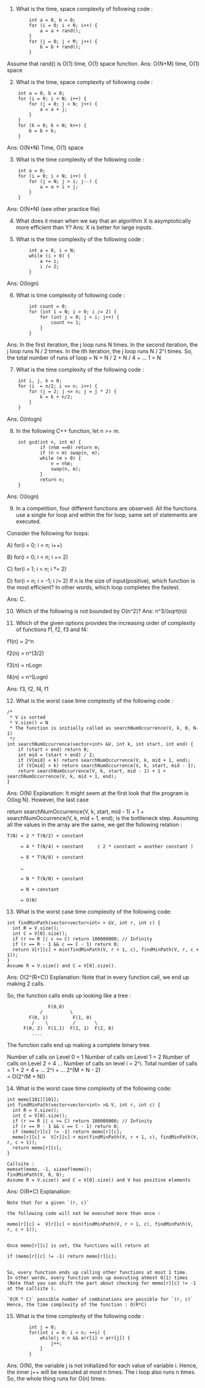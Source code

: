 1. What is the time, space complexity of following code :
```
        int a = 0, b = 0;    
        for (i = 0; i < N; i++) {
            a = a + rand();  
        }
        for (j = 0; j < M; j++) {
            b = b + rand();
        }
```
Assume that rand() is O(1) time, O(1) space function.
Ans: O(N+M) time, O(1) space

2. What is the time, space complexity of following code :
```
    int a = 0, b = 0;    
    for (i = 0; i < N; i++) {
        for (j = 0; j < N; j++) {
            a = a + j;
        }
    }
    for (k = 0; k < N; k++) {
        b = b + k;
    } 
```
Ans: O(N*N) Time, O(1) space

3. What is the time complexity of the following code :
```
    int a = 0;
    for (i = 0; i < N; i++) {
        for (j = N; j > i; j--) {
            a = a + i + j;
        }
    }
```
Ans: O(N*N) (see other practice file)

4. What does it mean when we say that an algorithm X is asymptotically more efficient than Y?
Ans: X is better for large inputs.

5. What is the time complexity of the following code :
```
        int a = 0, i = N;
        while (i > 0) {
            a += i;
            i /= 2;
        }
```
Ans: O(logn)

6. What is time complexity of following code :
```
        int count = 0;
        for (int i = N; i > 0; i /= 2) {
            for (int j = 0; j < i; j++) {
                count += 1;
            }
        }
```
Ans: In the first iteration, the j loop runs N times. In the second iteration, the j loop runs N / 2 times. In the ith iteration, the j loop runs N / 2^i times. So, the total number of runs of loop = N + N / 2 + N / 4 + ... 1 = N

7. What is the time complexity of the following code :
```
    int i, j, k = 0;
    for (i  = n/2; i <= n; i++) {
        for (j = 2; j <= n; j = j * 2) {
            k = k + n/2;
        }
    }
```
Ans: O(nlogn)

8. In the following C++ function, let n >= m.
```
    int gcd(int n, int m) {
            if (n%m ==0) return m;
            if (n < m) swap(n, m);
            while (m > 0) {
                n = n%m;
                swap(n, m);
            }
            return n;
    }
```
Ans: O(logn)

9. In a competition, four different functions are observed. All the functions use a single for loop and within the for loop, same set of statements are executed.

Consider the following for loops:

  A) for(i = 0; i < n; i++)
 
  B) for(i = 0; i < n; i += 2)
 
  C) for(i = 1; i < n; i *= 2)
 
  D) for(i = n; i > -1; i /= 2)
If n is the size of input(positive), which function is the most efficient? In other words, which loop completes the fastest.

Ans: C.

10. Which of the following is not bounded by O(n^2)?
Ans: n^3/(sqrt(n))

11. Which of the given options provides the increasing order of complexity of functions f1, f2, f3 and f4:

f1(n) = 2^n

f2(n) = n^(3/2)

f3(n) = nLogn

f4(n) = n^(Logn)

Ans: f3, f2, f4, f1

12. What is the worst case time complexity of the following code :
```
/* 
 * V is sorted 
 * V.size() = N
 * The function is initially called as searchNumOccurrence(V, k, 0, N-1)
 */
int searchNumOccurrence(vector<int> &V, int k, int start, int end) {
    if (start > end) return 0;
    int mid = (start + end) / 2;
    if (V[mid] < k) return searchNumOccurrence(V, k, mid + 1, end);
    if (V[mid] > k) return searchNumOccurrence(V, k, start, mid - 1);
    return searchNumOccurrence(V, k, start, mid - 1) + 1 + searchNumOccurrence(V, k, mid + 1, end);
}
```
Ans: O(N)
Explanation: It might seem at the first look that the program is O(log N). 
However, the last case 

return searchNumOccurrence(V, k, start, mid - 1) + 1 + searchNumOccurrence(V, k, mid + 1, end);
is the bottleneck step. 
Assuming all the values in the array are the same, we get the following relation : 
```
T(N) = 2 * T(N/2) + constant

     = 4 * T(N/4) + constant     ( 2 * constant = another constant ) 

     = 8 * T(N/8) + constant 

     …

     = N * T(N/N) + constant 

     = N + constant 

     = O(N)
```

13. What is the worst case time complexity of the following code:
```
int findMinPath(vector<vector<int> > &V, int r, int c) {
  int R = V.size();
  int C = V[0].size();
  if (r >= R || c >= C) return 100000000; // Infinity
  if (r == R - 1 && c == C - 1) return 0;
  return V[r][c] + min(findMinPath(V, r + 1, c), findMinPath(V, r, c + 1));
}
Assume R = V.size() and C = V[0].size().
```
Ans: O(2^(R+C))
Explanation: 
Note that in every function call, we end up making 2 calls.

So, the function calls ends up looking like a tree :

                   F(0,0)
                /          \ 
            F(0, 1)         F(1, 0)
             /    \         /       \ 
          F(0, 2)  F(1,1)  F(1, 1)  F(2, 0)
             ....
The function calls end up making a complete binary tree.

  Number of calls on Level 0 = 1
  Number of calls on Level 1 = 2
  Number of calls on Level 2 = 4
  ...
  Number of calls on level i = 2^i. 
Total number of calls = 1 + 2 + 4 + ... 2^i + ... 2^(M + N - 2)  
                      = O(2^(M + N))

14. What is the worst case time complexity of the following code:
```
int memo[101][101];
int findMinPath(vector<vector<int> >& V, int r, int c) {
  int R = V.size();
  int C = V[0].size();
  if (r >= R || c >= C) return 100000000; // Infinity
  if (r == R - 1 && c == C - 1) return 0;
  if (memo[r][c] != -1) return memo[r][c];
  memo[r][c] =  V[r][c] + min(findMinPath(V, r + 1, c), findMinPath(V, r, c + 1));
  return memo[r][c];
}

Callsite : 
memset(memo, -1, sizeof(memo));
findMinPath(V, 0, 0);
Assume R = V.size() and C = V[0].size() and V has positive elements
```
Ans: O(R*C)
Explanation:
```
Note that for a given `(r, c)`
 
the following code will not be executed more than once : 

memo[r][c] =  V[r][c] + min(findMinPath(V, r + 1, c), findMinPath(V, r, c + 1));


Once memo[r][c] is set, the functions will return at 

if (memo[r][c] != -1) return memo[r][c];


So, every function ends up calling other functions at most 1 time. 
In other words, every function ends up executing atmost O(1) times (Note that you can shift the part about checking for memo[r][c] != -1 at the callsite ).

`O(R * C)` possible number of combinations are possible for `(r, c)`
Hence, the time complexity of the function : O(R*C)
```

15. What is the time complexity of the following code :
```
        int j = 0;
        for(int i = 0; i < n; ++i) {
            while(j < n && arr[i] < arr[j]) {
                j++;
            }
        }
```
Ans: O(N), the variable j is not initialized for each value of variable i.
Hence, the inner j++ will be executed at most n times.
The i loop also runs n times.
So, the whole thing runs for O(n) times.